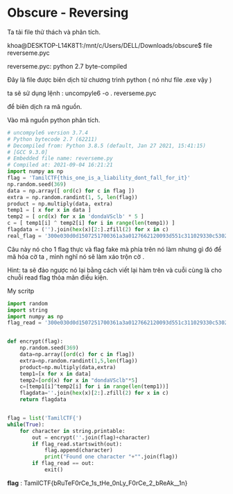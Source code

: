 # Obscure - Reversing

Ta tải file thử thách và phân tích.

khoa@DESKTOP-L14K8T1:/mnt/c/Users/DELL/Downloads/obscure$ file reverseme.pyc&#x20;

reverseme.pyc: python 2.7 byte-compiled

Đây là file được biên dịch từ chương trình python ( nó như file .exe vậy )

ta sẽ sử dụng lệnh : uncompyle6 -o . reverseme.pyc

để biên dịch ra mã nguồn.

Vào mã nguồn python phân tích.

```python
# uncompyle6 version 3.7.4
# Python bytecode 2.7 (62211)
# Decompiled from: Python 3.8.5 (default, Jan 27 2021, 15:41:15) 
# [GCC 9.3.0]
# Embedded file name: reverseme.py
# Compiled at: 2021-09-04 16:21:21
import numpy as np
flag = 'TamilCTF{this_one_is_a_liability_dont_fall_for_it}'
np.random.seed(369)
data = np.array([ ord(c) for c in flag ])
extra = np.random.randint(1, 5, len(flag))
product = np.multiply(data, extra)
temp1 = [ x for x in data ]
temp2 = [ ord(x) for x in 'dondaVSclb' * 5 ]
c = [ temp1[i] ^ temp2[i] for i in range(len(temp1)) ]
flagdata = ('').join(hex(x)[2:].zfill(2) for x in c)
real_flag = '300e030d0d1507251700361a3a0127662120093d551c311029330c53022e1d3028541315363c5e3d063d0b250a090c52021f'
```

Câu này nó cho 1 flag thực và flag fake mà phía trên nó làm nhưng gì đó để mã hóa cờ ta , mình nghĩ nó sẽ làm xáo trộn cờ .

Hint: ta sẽ đảo ngược nó lại bằng cách viết lại hàm trên và cuỗi cùng là cho chuỗi read flag thỏa mãn điều kiện.

My scritp

```python
import random
import string
import numpy as np
flag_read = '300e030d0d1507251700361a3a0127662120093d551c311029330c53022e1d3028541315363c5e3d063d0b250a090c52021f'


def encrypt(flag):
    np.random.seed(369) 
    data=np.array([ord(c) for c in flag]) 
    extra=np.random.randint(1,5,len(flag)) 
    product=np.multiply(data,extra) 
    temp1=[x for x in data] 
    temp2=[ord(x) for x in "dondaVSclb"*5] 
    c=[temp1[i]^temp2[i] for i in range(len(temp1))] 
    flagdata=''.join(hex(x)[2:].zfill(2) for x in c)
    return flagdata


flag = list('TamilCTF{')
while(True):
    for character in string.printable:
        out = encrypt(''.join(flag)+character)
        if flag_read.startswith(out):
            flag.append(character)
            print("Found one character "+"".join(flag))
        if flag_read == out:
            exit()

```

**flag** : TamilCTF{bRuTeF0rCe\_1s\_tHe\_0nLy\_F0rCe\_2\_bReAk\_\_1n}
